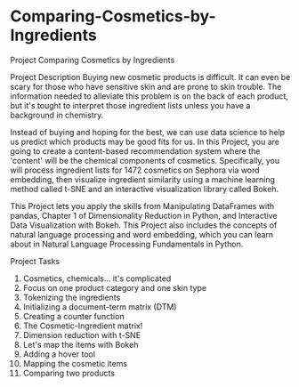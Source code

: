 # Comparing-Cosmetics-by-Ingredients
Project Comparing Cosmetics by Ingredients

Project Description
Buying new cosmetic products is difficult. It can even be scary for those who have sensitive skin and are prone to skin trouble. The information needed to alleviate this problem is on the back of each product, but it's tought to interpret those ingredient lists unless you have a background in chemistry.

Instead of buying and hoping for the best, we can use data science to help us predict which products may be good fits for us. In this Project, you are going to create a content-based recommendation system where the 'content' will be the chemical components of cosmetics. Specifically, you will process ingredient lists for 1472 cosmetics on Sephora via word embedding, then visualize ingredient similarity using a machine learning method called t-SNE and an interactive visualization library called Bokeh.

This Project lets you apply the skills from Manipulating DataFrames with pandas, Chapter 1 of Dimensionality Reduction in Python, and Interactive Data Visualization with Bokeh. This Project also includes the concepts of natural language processing and word embedding, which you can learn about in Natural Language Processing Fundamentals in Python.

Project Tasks
1. Cosmetics, chemicals... it's complicated
2. Focus on one product category and one skin type
3. Tokenizing the ingredients
4. Initializing a document-term matrix (DTM)
5. Creating a counter function
6. The Cosmetic-Ingredient matrix!
7. Dimension reduction with t-SNE
8. Let's map the items with Bokeh
9. Adding a hover tool
10. Mapping the cosmetic items
11. Comparing two products
